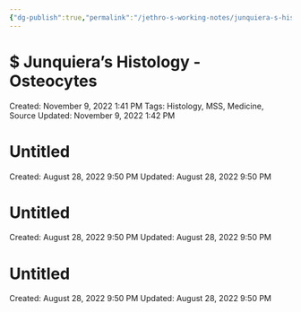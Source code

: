 ```yaml
---
{"dg-publish":true,"permalink":"/jethro-s-working-notes/junquiera-s-histology-osteocytes/","dgPassFrontmatter":true}
---
```



# $ Junquiera’s Histology - Osteocytes

Created: November 9, 2022 1:41 PM
Tags: Histology, MSS, Medicine, Source
Updated: November 9, 2022 1:42 PM


<div class="transclusion internal-embed is-loaded"><div class="markdown-embed">





# Untitled

Created: August 28, 2022 9:50 PM
Updated: August 28, 2022 9:50 PM

</div></div>



<div class="transclusion internal-embed is-loaded"><div class="markdown-embed">





# Untitled

Created: August 28, 2022 9:50 PM
Updated: August 28, 2022 9:50 PM

</div></div>



<div class="transclusion internal-embed is-loaded"><div class="markdown-embed">





# Untitled

Created: August 28, 2022 9:50 PM
Updated: August 28, 2022 9:50 PM

</div></div>
